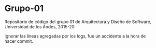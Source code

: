# Grupo-01
Repositorio de código del grupo 01 de Arquitectura y Diseño de Software, Universidad de los Andes, 2015-20


Ignorar las lineas agregadas por los logs, fue un accidente a la hora de hacer commit.
